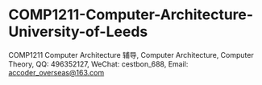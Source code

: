 # COMP1211-Computer-Architecture-University-of-Leeds
COMP1211 Computer Architecture 辅导, Computer Architecture, Computer Theory, QQ: 496352127, WeChat: cestbon_688, Email: accoder_overseas@163.com
